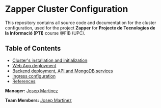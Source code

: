 # Zapper Cluster Configuration
This repository contains all source code and documentation for the cluster configuration, used for the project **Zapper** for **Projecte de Tecnologies de la Informació (PTI)** course @FIB (UPC).

## Table of Contents
- [Cluster's installation and initialization](./doc/installation.md)
- [Web App deployment](./doc/web-deployment.md)
- [Backend deployment, API and MongoDB services](./doc/backend.md)
- [Ingress configuration](./doc/ingress.md)
- [References](./doc/resources.md)

**Manager:** [Josep Martinez](https://github.com/masep01)

**Team Members:** [Josep Martinez](https://github.com/masep01)



